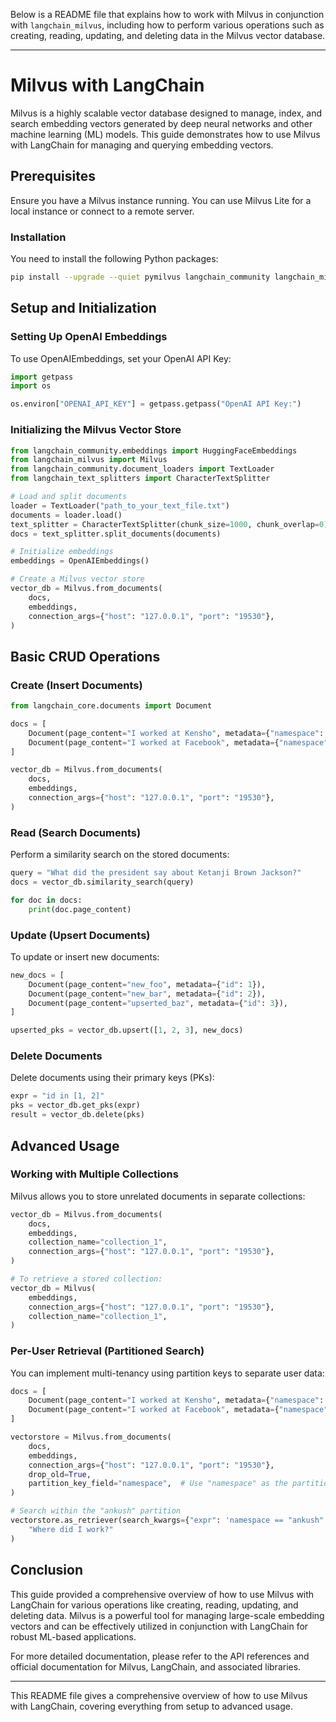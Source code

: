 Below is a README file that explains how to work with Milvus in conjunction with `langchain_milvus`, including how to perform various operations such as creating, reading, updating, and deleting data in the Milvus vector database.

---

# Milvus with LangChain

Milvus is a highly scalable vector database designed to manage, index, and search embedding vectors generated by deep neural networks and other machine learning (ML) models. This guide demonstrates how to use Milvus with LangChain for managing and querying embedding vectors. 

## Prerequisites

Ensure you have a Milvus instance running. You can use Milvus Lite for a local instance or connect to a remote server.

### Installation

You need to install the following Python packages:

```bash
pip install --upgrade --quiet pymilvus langchain_community langchain_milvus
```

## Setup and Initialization

### Setting Up OpenAI Embeddings

To use OpenAIEmbeddings, set your OpenAI API Key:

```python
import getpass
import os

os.environ["OPENAI_API_KEY"] = getpass.getpass("OpenAI API Key:")
```

### Initializing the Milvus Vector Store

```python
from langchain_community.embeddings import HuggingFaceEmbeddings
from langchain_milvus import Milvus
from langchain_community.document_loaders import TextLoader
from langchain_text_splitters import CharacterTextSplitter

# Load and split documents
loader = TextLoader("path_to_your_text_file.txt")
documents = loader.load()
text_splitter = CharacterTextSplitter(chunk_size=1000, chunk_overlap=0)
docs = text_splitter.split_documents(documents)

# Initialize embeddings
embeddings = OpenAIEmbeddings()

# Create a Milvus vector store
vector_db = Milvus.from_documents(
    docs,
    embeddings,
    connection_args={"host": "127.0.0.1", "port": "19530"},
)
```

## Basic CRUD Operations

### Create (Insert Documents)

```python
from langchain_core.documents import Document

docs = [
    Document(page_content="I worked at Kensho", metadata={"namespace": "harrison"}),
    Document(page_content="I worked at Facebook", metadata={"namespace": "ankush"}),
]

vector_db = Milvus.from_documents(
    docs,
    embeddings,
    connection_args={"host": "127.0.0.1", "port": "19530"},
)
```

### Read (Search Documents)

Perform a similarity search on the stored documents:

```python
query = "What did the president say about Ketanji Brown Jackson?"
docs = vector_db.similarity_search(query)

for doc in docs:
    print(doc.page_content)
```

### Update (Upsert Documents)

To update or insert new documents:

```python
new_docs = [
    Document(page_content="new_foo", metadata={"id": 1}),
    Document(page_content="new_bar", metadata={"id": 2}),
    Document(page_content="upserted_baz", metadata={"id": 3}),
]

upserted_pks = vector_db.upsert([1, 2, 3], new_docs)
```

### Delete Documents

Delete documents using their primary keys (PKs):

```python
expr = "id in [1, 2]"
pks = vector_db.get_pks(expr)
result = vector_db.delete(pks)
```

## Advanced Usage

### Working with Multiple Collections

Milvus allows you to store unrelated documents in separate collections:

```python
vector_db = Milvus.from_documents(
    docs,
    embeddings,
    collection_name="collection_1",
    connection_args={"host": "127.0.0.1", "port": "19530"},
)

# To retrieve a stored collection:
vector_db = Milvus(
    embeddings,
    connection_args={"host": "127.0.0.1", "port": "19530"},
    collection_name="collection_1",
)
```

### Per-User Retrieval (Partitioned Search)

You can implement multi-tenancy using partition keys to separate user data:

```python
docs = [
    Document(page_content="I worked at Kensho", metadata={"namespace": "harrison"}),
    Document(page_content="I worked at Facebook", metadata={"namespace": "ankush"}),
]

vectorstore = Milvus.from_documents(
    docs,
    embeddings,
    connection_args={"host": "127.0.0.1", "port": "19530"},
    drop_old=True,
    partition_key_field="namespace",  # Use "namespace" as the partition key
)

# Search within the "ankush" partition
vectorstore.as_retriever(search_kwargs={"expr": 'namespace == "ankush"'}).invoke(
    "Where did I work?"
)
```

## Conclusion

This guide provided a comprehensive overview of how to use Milvus with LangChain for various operations like creating, reading, updating, and deleting data. Milvus is a powerful tool for managing large-scale embedding vectors and can be effectively utilized in conjunction with LangChain for robust ML-based applications.

For more detailed documentation, please refer to the API references and official documentation for Milvus, LangChain, and associated libraries.

--- 

This README file gives a comprehensive overview of how to use Milvus with LangChain, covering everything from setup to advanced usage.